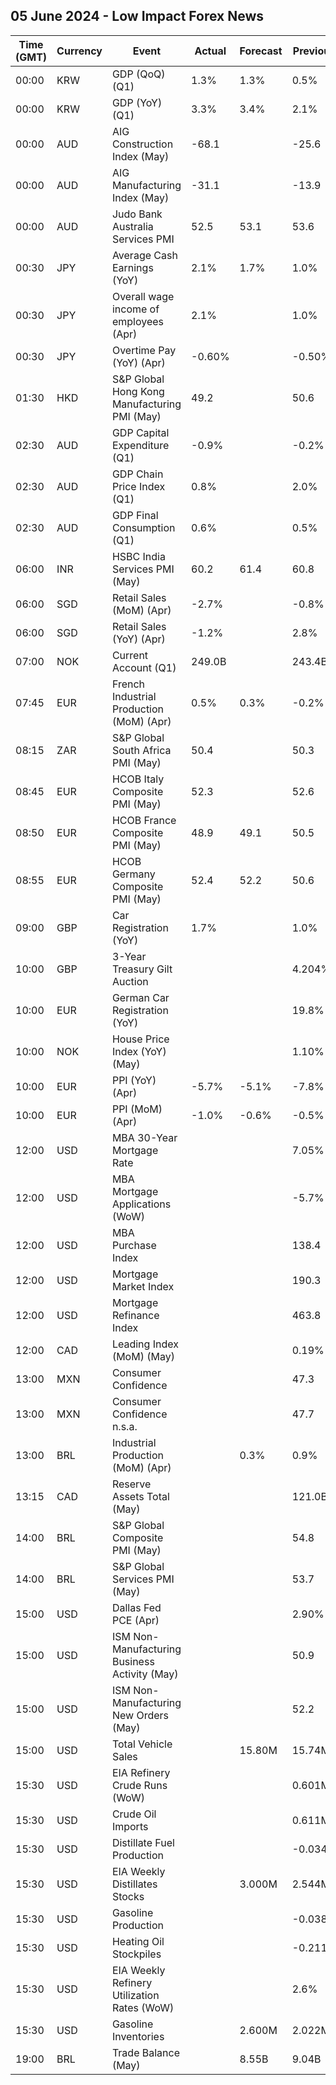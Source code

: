 ## 05 June 2024 - Low Impact Forex News

| Time (GMT) | Currency | Event | Actual | Forecast | Previous |
|------|----------|-------|--------|----------|----------|
| 00:00 | KRW | GDP (QoQ) (Q1) | 1.3% | 1.3% | 0.5% |
| 00:00 | KRW | GDP (YoY) (Q1) | 3.3% | 3.4% | 2.1% |
| 00:00 | AUD | AIG Construction Index (May) | -68.1 |  | -25.6 |
| 00:00 | AUD | AIG Manufacturing Index (May) | -31.1 |  | -13.9 |
| 00:00 | AUD | Judo Bank Australia Services PMI | 52.5 | 53.1 | 53.6 |
| 00:30 | JPY | Average Cash Earnings (YoY) | 2.1% | 1.7% | 1.0% |
| 00:30 | JPY | Overall wage income of employees (Apr) | 2.1% |  | 1.0% |
| 00:30 | JPY | Overtime Pay (YoY) (Apr) | -0.60% |  | -0.50% |
| 01:30 | HKD | S&P Global Hong Kong Manufacturing PMI (May) | 49.2 |  | 50.6 |
| 02:30 | AUD | GDP Capital Expenditure (Q1) | -0.9% |  | -0.2% |
| 02:30 | AUD | GDP Chain Price Index (Q1) | 0.8% |  | 2.0% |
| 02:30 | AUD | GDP Final Consumption (Q1) | 0.6% |  | 0.5% |
| 06:00 | INR | HSBC India Services PMI (May) | 60.2 | 61.4 | 60.8 |
| 06:00 | SGD | Retail Sales (MoM) (Apr) | -2.7% |  | -0.8% |
| 06:00 | SGD | Retail Sales (YoY) (Apr) | -1.2% |  | 2.8% |
| 07:00 | NOK | Current Account (Q1) | 249.0B |  | 243.4B |
| 07:45 | EUR | French Industrial Production (MoM) (Apr) | 0.5% | 0.3% | -0.2% |
| 08:15 | ZAR | S&P Global South Africa PMI (May) | 50.4 |  | 50.3 |
| 08:45 | EUR | HCOB Italy Composite PMI (May) | 52.3 |  | 52.6 |
| 08:50 | EUR | HCOB France Composite PMI (May) | 48.9 | 49.1 | 50.5 |
| 08:55 | EUR | HCOB Germany Composite PMI (May) | 52.4 | 52.2 | 50.6 |
| 09:00 | GBP | Car Registration (YoY) | 1.7% |  | 1.0% |
| 10:00 | GBP | 3-Year Treasury Gilt Auction |  |  | 4.204% |
| 10:00 | EUR | German Car Registration (YoY) |  |  | 19.8% |
| 10:00 | NOK | House Price Index (YoY) (May) |  |  | 1.10% |
| 10:00 | EUR | PPI (YoY) (Apr) | -5.7% | -5.1% | -7.8% |
| 10:00 | EUR | PPI (MoM) (Apr) | -1.0% | -0.6% | -0.5% |
| 12:00 | USD | MBA 30-Year Mortgage Rate |  |  | 7.05% |
| 12:00 | USD | MBA Mortgage Applications (WoW) |  |  | -5.7% |
| 12:00 | USD | MBA Purchase Index |  |  | 138.4 |
| 12:00 | USD | Mortgage Market Index |  |  | 190.3 |
| 12:00 | USD | Mortgage Refinance Index |  |  | 463.8 |
| 12:00 | CAD | Leading Index (MoM) (May) |  |  | 0.19% |
| 13:00 | MXN | Consumer Confidence |  |  | 47.3 |
| 13:00 | MXN | Consumer Confidence n.s.a. |  |  | 47.7 |
| 13:00 | BRL | Industrial Production (MoM) (Apr) |  | 0.3% | 0.9% |
| 13:15 | CAD | Reserve Assets Total (May) |  |  | 121.0B |
| 14:00 | BRL | S&P Global Composite PMI (May) |  |  | 54.8 |
| 14:00 | BRL | S&P Global Services PMI (May) |  |  | 53.7 |
| 15:00 | USD | Dallas Fed PCE (Apr) |  |  | 2.90% |
| 15:00 | USD | ISM Non-Manufacturing Business Activity (May) |  |  | 50.9 |
| 15:00 | USD | ISM Non-Manufacturing New Orders (May) |  |  | 52.2 |
| 15:00 | USD | Total Vehicle Sales |  | 15.80M | 15.74M |
| 15:30 | USD | EIA Refinery Crude Runs (WoW) |  |  | 0.601M |
| 15:30 | USD | Crude Oil Imports |  |  | 0.611M |
| 15:30 | USD | Distillate Fuel Production |  |  | -0.034M |
| 15:30 | USD | EIA Weekly Distillates Stocks |  | 3.000M | 2.544M |
| 15:30 | USD | Gasoline Production |  |  | -0.038M |
| 15:30 | USD | Heating Oil Stockpiles |  |  | -0.211M |
| 15:30 | USD | EIA Weekly Refinery Utilization Rates (WoW) |  |  | 2.6% |
| 15:30 | USD | Gasoline Inventories |  | 2.600M | 2.022M |
| 19:00 | BRL | Trade Balance (May) |  | 8.55B | 9.04B |
